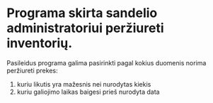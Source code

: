# Programa skirta sandelio administratoriui peržiureti inventorių.

Pasileidus programa galima pasirinkti pagal kokius duomenis norima peržiureti prekes:
1. kuriu likutis yra mažesnis nei nurodytas kiekis
2. kuriu galiojimo laikas baigesi prieš nurodyta data
